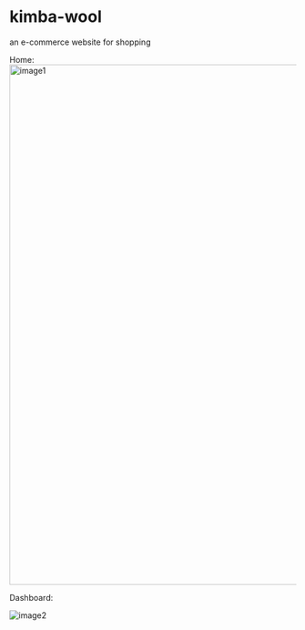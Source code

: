 # kimba-wool
 an e-commerce website for shopping 

Home:
<img width="913" alt="image1" src="https://github.com/MediniPanganamala/kimba-wool/assets/118112934/ac75d668-d1c2-434f-8349-723cc5b51dc9">


Dashboard:

![image2](https://github.com/MediniPanganamala/kimba-wool/assets/118112934/cc9ecbce-f5e8-4246-bd8f-2f2b204472dd)
